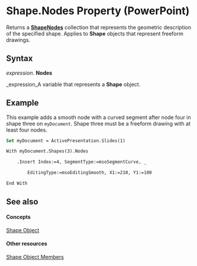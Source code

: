 
# Shape.Nodes Property (PowerPoint)

Returns a  **[ShapeNodes](493bacfe-eb8c-2064-46ec-c19e58e9b1ce.md)** collection that represents the geometric description of the specified shape. Applies to **Shape** objects that represent freeform drawings.


## Syntax

 _expression_. **Nodes**

 _expression_A variable that represents a  **Shape** object.


## Example

This example adds a smooth node with a curved segment after node four in shape three on  `myDocument`. Shape three must be a freeform drawing with at least four nodes.


```vb
Set myDocument = ActivePresentation.Slides(1)

With myDocument.Shapes(3).Nodes

    .Insert Index:=4, SegmentType:=msoSegmentCurve, _

        EditingType:=msoEditingSmooth, X1:=210, Y1:=100

End With
```


## See also


#### Concepts


 [Shape Object](1da93849-99e0-827e-ced3-c6cf7f8569f3.md)
#### Other resources


 [Shape Object Members](e371c375-c16a-33ef-32b7-6dcb99d3d128.md)

